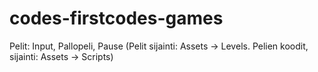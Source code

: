 # codes-firstcodes-games
Pelit: Input, Pallopeli, Pause (Pelit sijainti: Assets -> Levels. Pelien koodit, sijainti: Assets -> Scripts)
